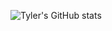 ![Tyler's GitHub stats](https://github-readme-stats.vercel.app/api?username=nottyl&count_private=true&show_icons=true)
